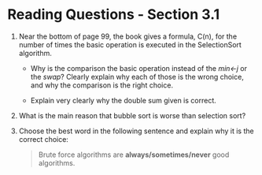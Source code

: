 # Reading Questions - Section 3.1


1. Near the bottom of page 99, the book gives a formula, C(n), for the number of times the basic operation is executed in the SelectionSort algorithm.

   - Why is the comparison the basic operation instead of the *min←j* or the *swap*? Clearly explain why each of those is the wrong choice, and why the comparison is the right choice.

   - Explain very clearly why the double sum given is correct.

2. What is the main reason that bubble sort is worse than selection sort?

3. Choose the best word in the following sentence and explain why it is the correct choice:
   > Brute force algorithms are **always/sometimes/never** good algorithms.
